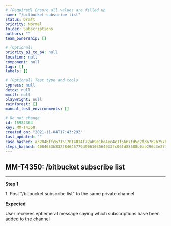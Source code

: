 ```yaml
---
# (Required) Ensure all values are filled up
name: "/bitbucket subscribe list"
status: Draft
priority: Normal
folder: Subscriptions
authors: ""
team_ownership: []

# (Optional)
priority_p1_to_p4: null
location: null
component: null
tags: []
labels: []

# (Optional) Test type and tools
cypress: null
detox: null
mmctl: null
playwright: null
rainforest: []
manual_test_environments: []

# Do not change
id: 15984364
key: MM-T4350
created_on: "2021-11-04T17:43:29Z"
last_updated: ""
case_hashed: a32846ffc671517014814f72ab9e1be4ec4c1f5667fd5d2f36762b757698ccb7f68702a97afcdddb0ce3b013a1e7a2ad
steps_hashed: 4084653b832284645779d906103564933fc06fd88588b0ae296c3e277519a33e2e9b76c1f18462c88e6b34dc98e56677
---
```


<!-- (Auto-generated) Based on frontmatter's "key" and "name" -->

## MM-T4350: /bitbucket subscribe list

---

**Step 1**

1\. Post "/bitbucket subscribe list" to the same private channel

**Expected**

User receives ephemeral message saying which subscriptions have been added to the channel
